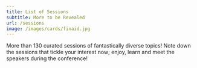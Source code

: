 ```yaml
---
title: List of Sessions
subtitle: More to be Revealed
url: /sessions
image: /images/cards/finaid.jpg
---
```


More than 130 curated sessions of fantastically diverse topics! Note down the sessions that tickle your interest now; enjoy, learn and meet the speakers during the conference!
